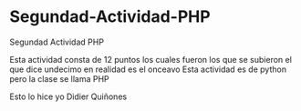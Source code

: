 # Segundad-Actividad-PHP
Segundad Actividad PHP

Esta actividad consta de 12 puntos los cuales fueron los que se subieron el que dice undecimo en realidad es el onceavo 
Esta actividad es de python pero la clase se llama PHP 

Esto lo hice yo Didier Quiñones 
